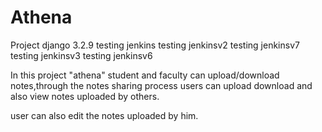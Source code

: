 # Athena
Project
django 3.2.9
testing jenkins
testing jenkinsv2
testing jenkinsv7
testing jenkinsv3
testing jenkinsv6

In this project "athena" student and faculty can upload/download notes,through the notes sharing process users can upload download and also view notes uploaded by others.

user can also edit the notes uploaded by him.
